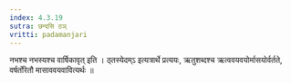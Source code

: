```yaml
---
index: 4.3.19
sutra: छन्दसि ठञ्
vritti: padamanjari
---
```


 नभश्च नभस्यश्च वार्षिकावृत् इति । ठ्तस्येदम्ऽ इत्यत्रार्थे प्रत्ययः, ऋतुशब्दश्च ऋत्ववयवयोर्मासयोर्वर्तते, वर्षर्तोरेतौ मासाववयवावित्यर्थः ॥